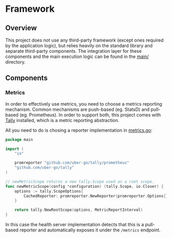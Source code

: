 # Framework


## Overview

This project does not use any third-party framework (except ones required by the application logic), but relies heavily on the standard library and separate third-party components. The integration layer for these components and the main execution logic can be found in the [main/](../main/) directory.


## Components

### Metrics

In order to effectively use metrics, you need to choose a metrics reporting mechanism. Common mechanisms are push-based (eg. StatsD) and pull-based (eg. Prometheus). In order to support both, this project comes with [Tally](https://github.com/uber-go/tally) installed, which is a metric reporting abstraction.

All you need to do is chosing a reporter implementation in [metrics.go](../main/metrics.go):

``` go
package main

import (
	"io"

    promreporter "github.com/uber-go/tally/prometheus"
	"github.com/uber-go/tally"
)

// newMetricScope returns a new tally.Scope used as a root scope.
func newMetricScope(config *configuration) (tally.Scope, io.Closer) {
	options := tally.ScopeOptions{
        CachedReporter: promreporter.NewReporter(promreporter.Options{}),
    }

	return tally.NewRootScope(options, MetricReportInterval)
}

```

In this case the health server implementation detects that this is a pull-based reporter and automatically exposes it under the `/metrics` endpoint.
